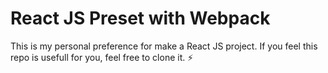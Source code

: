 # React JS Preset with Webpack

This is my personal preference for make a React JS project.
If you feel this repo is usefull for you, feel free to clone it. ⚡
